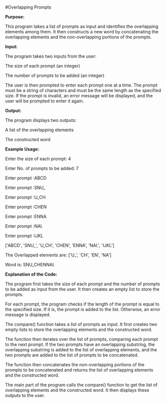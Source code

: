 #Overlapping Prompts

**Purpose:**

This program takes a list of prompts as input and identifies the
overlapping elements among them. It then constructs a new word by
concatenating the overlapping elements and the non-overlapping portions
of the prompts.

**Input:**

The program takes two inputs from the user:

The size of each prompt (an integer)

The number of prompts to be added (an integer)

The user is then prompted to enter each prompt one at a time. The prompt
must be a string of characters and must be the same length as the
specified size. If the prompt is invalid, an error message will be
displayed, and the user will be prompted to enter it again.

**Output:**

The program displays two outputs:

A list of the overlapping elements

The constructed word

**Example Usage:**

Enter the size of each prompt: 4

Enter No. of prompts to be added: 7

Enter prompt :ABCD

Enter prompt :SNU\_

Enter prompt :U_CH

Enter prompt :CHEN

Enter prompt :ENNA

Enter prompt :NAI.

Enter prompt :IJKL

\[\'ABCD\', \'SNU\_\', \'U_CH\', \'CHEN\', \'ENNA\', \'NAI.\',
\'IJKL\'\]

The Overlapped elements are: \[\'U\_\', \'CH\', \'EN\', \'NA\'\]

Word is: SNU_CHENNAI.

**Explanation of the Code:**

The program first takes the size of each prompt and the number of
prompts to be added as input from the user. It then creates an empty
list to store the prompts.

For each prompt, the program checks if the length of the prompt is equal
to the specified size. If it is, the prompt is added to the list.
Otherwise, an error message is displayed.

The compare() function takes a list of prompts as input. It first
creates two empty lists to store the overlapping elements and the
constructed word.

The function then iterates over the list of prompts, comparing each
prompt to the next prompt. If the two prompts have an overlapping
substring, the overlapping substring is added to the list of overlapping
elements, and the two prompts are added to the list of prompts to be
concatenated.

The function then concatenates the non-overlapping portions of the
prompts to be concatenated and returns the list of overlapping elements
and the constructed word.

The main part of the program calls the compare() function to get the
list of overlapping elements and the constructed word. It then displays
these outputs to the user.
